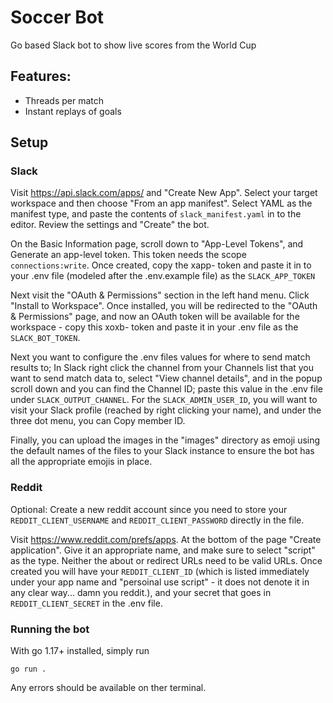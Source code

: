 # Soccer Bot

Go based Slack bot to show live scores from the World Cup

## Features:

* Threads per match
* Instant replays of goals

## Setup

### Slack

Visit https://api.slack.com/apps/ and "Create New App". Select your target workspace and then
choose "From an app manifest". Select YAML as the manifest type, and paste the contents of
`slack_manifest.yaml` in to the editor. Review the settings and "Create" the bot.

On the Basic Information page, scroll down to "App-Level Tokens", and Generate an app-level
token. This token needs the scope `connections:write`. Once created, copy the xapp- token
and paste it in to your .env file (modeled after the .env.example file) as the `SLACK_APP_TOKEN`

Next visit the "OAuth & Permissions" section in the left hand menu. Click "Install to Workspace".
Once installed, you will be redirected to the "OAuth & Permissions" page, and now an OAuth token
will be available for the workspace - copy this xoxb- token and paste it in your .env file as
the `SLACK_BOT_TOKEN`.

Next you want to configure the .env files values for where to send match results to; In Slack
right click the channel from your Channels list that you want to send match data to, select 
"View channel details", and in the popup scroll down and you can find the Channel ID; paste this
value in the .env file under `SLACK_OUTPUT_CHANNEL`. For the `SLACK_ADMIN_USER_ID`, you will
want to visit your Slack profile (reached by right clicking your name), and under the three dot
menu, you can Copy member ID.

Finally, you can upload the images in the "images" directory as emoji using the default names of
the files to your Slack instance to ensure the bot has all the appropriate emojis in place.

### Reddit

Optional: Create a new reddit account since you need to store your `REDDIT_CLIENT_USERNAME` and
`REDDIT_CLIENT_PASSWORD` directly in the file.

Visit https://www.reddit.com/prefs/apps. At the bottom of the page "Create application". Give it
an appropriate name, and make sure to select "script" as the type. Neither the about or redirect
URLs need to be valid URLs. Once created you will have your `REDDIT_CLIENT_ID` (which is listed
immediately under your app name and "persoinal use script" - it does not denote it in any clear
way... damn you reddit.), and your secret that goes in `REDDIT_CLIENT_SECRET` in the .env file.

### Running the bot

With go 1.17+ installed, simply run
```
go run .
```

Any errors should be available on ther terminal.